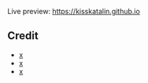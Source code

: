 Live preview: https://kisskatalin.github.io
## Credit

- [x](http://tachyons.io/)
- [x](https://fontawesome.com/)
- [x](https://last.fm/api)
